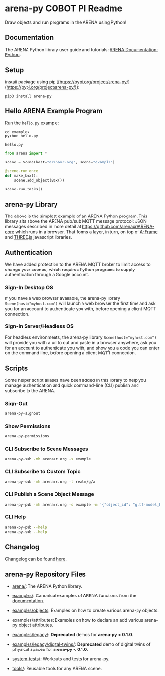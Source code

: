 # arena-py COBOT PI Readme
Draw objects and run programs in the ARENA using Python!




## Documentation
The ARENA Python library user guide and tutorials:
[ARENA Documentation: Python](https://docs.arenaxr.org/content/python/).

## Setup
Install package using pip ([https://pypi.org/project/arena-py/](https://pypi.org/project/arena-py/)):
```shell
pip3 install arena-py
```

## Hello ARENA Example Program
Run the `hello.py` example:
```shell
cd examples
python hello.py
```

`hello.py`
```python
from arena import *

scene = Scene(host="arenaxr.org", scene="example")

@scene.run_once
def make_box():
    scene.add_object(Box())

scene.run_tasks()
```

## arena-py Library
The above is the simplest example of an ARENA Python program. This library sits above the ARENA pub/sub MQTT
message protocol: JSON messages described in more detail at https://github.com/arenaxr/ARENA-core which runs in a browser.
That forms a layer, in turn, on top of [A-Frame](https://aframe.io/) and [THREE.js](http://threejs.org/) javascript libraries.

## Authentication
We have added protection to the ARENA MQTT broker to limit access to change your scenes, which requires Python programs to supply authentication through a Google account.

### Sign-In Desktop OS
If you have a web browser available, the arena-py library `Scene(host="myhost.com")` will launch a web browser the first time and ask you for an account to authenticate you with, before opening a client MQTT connection.

### Sign-In Server/Headless OS
For headless environments, the arena-py library `Scene(host="myhost.com")` will provide you with a url to cut and paste in a browser anywhere, ask you for an account to authenticate you with, and show you a code you can enter on the command line, before opening a client MQTT connection.

## Scripts
Some helper script aliases have been added in this library to help you manage authentication and quick command-line (CLI) publish and subscribe to the ARENA.

### Sign-Out
```bash
arena-py-signout
```
### Show Permissions
```bash
arena-py-permissions
```
### CLI Subscribe to Scene Messages
```bash
arena-py-sub -mh arenaxr.org -s example
```
### CLI Subscribe to Custom Topic
```bash
arena-py-sub -mh arenaxr.org -t realm/g/a
```
### CLI Publish a Scene Object Message
```bash
arena-py-pub -mh arenaxr.org -s example -m '{"object_id": "gltf-model_Earth", "action": "create", "type": "object", "data": {"object_type": "gltf-model", "position": {"x":0, "y": 0.1, "z": 0}, "url": "store/models/Earth.glb", "scale": {"x": 5, "y": 5, "z": 5}}}'
```
### CLI Help
```bash
arena-py-pub --help
arena-py-sub --help
```

## Changelog
Changelog can be found [here](https://github.com/arenaxr/arena-py/tree/master/CHANGELOG.md).

## arena-py Repository Files
- [arena/](https://github.com/arenaxr/arena-py/tree/master/arena/): The ARENA Python library.

- [examples/](https://github.com/arenaxr/arena-py/tree/master/examples/): Canonical examples of ARENA functions from the [documentation](https://docs.arenaxr.org/content/python/).
- [examples/objects](https://github.com/arenaxr/arena-py/tree/master/examples/objects): Examples on how to create various arena-py objects.
- [examples/attributes](https://github.com/arenaxr/arena-py/tree/master/examples/attributes): Examples on how to declare an add various arena-py object attributes.

- [examples/legacy/](https://github.com/arenaxr/arena-py/tree/master/examples/legacy/): **Deprecated** demos for **arena-py < 0.1.0**.
- [examples/legacy/digital-twins/](https://github.com/arenaxr/arena-py/tree/master/examples/legacy/digital-twins/): **Deprecated** demo of digital twins of physical spaces for **arena-py < 0.1.0**.

- [system-tests/](https://github.com/arenaxr/arena-py/tree/master/system-tests/): Workouts and tests for arena-py.

- [tools/](https://github.com/arenaxr/arena-py/tree/master/tools/): Reusable tools for any ARENA scene.

